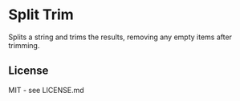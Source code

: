 # Split Trim

Splits a string and trims the results, removing any empty items after trimming.

## License

MIT - see LICENSE.md
